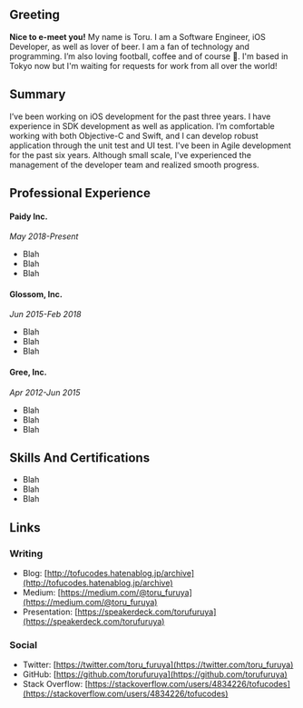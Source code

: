 ## Greeting

**Nice to e-meet you!** My name is Toru. I am a Software Engineer, iOS Developer, as well as lover of beer. I am a fan of technology and programming. I’m also loving football, coffee and of course 🍣. I'm based in Tokyo now but I'm waiting for requests for work from all over the world!

## Summary

I’ve been working on iOS development for the past three years. I have experience in SDK development as well as application. I’m comfortable working with both Objective-C and Swift, and I can develop robust application through the unit test and UI test. I've been in Agile development for the past six years. Although small scale, I've experienced the management of the developer team and realized smooth progress.

## Professional Experience

#### Paidy Inc.

_May 2018-Present_

- Blah
- Blah
- Blah

#### Glossom, Inc.

_Jun 2015-Feb 2018_

- Blah
- Blah
- Blah

#### Gree, Inc.

_Apr 2012-Jun 2015_

- Blah
- Blah
- Blah

## Skills And Certifications

- Blah
- Blah
- Blah

## Links

### Writing

- Blog: [http://tofucodes.hatenablog.jp/archive](http://tofucodes.hatenablog.jp/archive)
- Medium: [https://medium.com/@toru_furuya](https://medium.com/@toru_furuya)
- Presentation: [https://speakerdeck.com/torufuruya](https://speakerdeck.com/torufuruya)

### Social

- Twitter: [https://twitter.com/toru_furuya](https://twitter.com/toru_furuya)
- GitHub: [https://github.com/torufuruya](https://github.com/torufuruya)
- Stack Overflow: [https://stackoverflow.com/users/4834226/tofucodes](https://stackoverflow.com/users/4834226/tofucodes)
